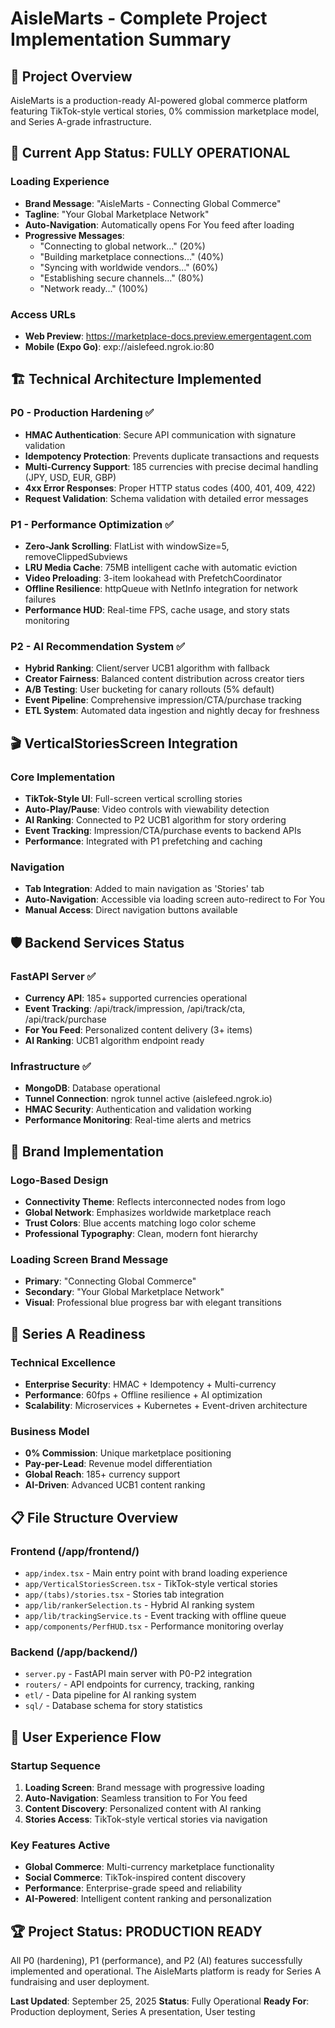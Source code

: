 # AisleMarts - Complete Project Implementation Summary

## 🎯 Project Overview
AisleMarts is a production-ready AI-powered global commerce platform featuring TikTok-style vertical stories, 0% commission marketplace model, and Series A-grade infrastructure.

## 📱 Current App Status: FULLY OPERATIONAL

### Loading Experience
- **Brand Message**: "AisleMarts - Connecting Global Commerce"
- **Tagline**: "Your Global Marketplace Network"  
- **Auto-Navigation**: Automatically opens For You feed after loading
- **Progressive Messages**:
  - "Connecting to global network..." (20%)
  - "Building marketplace connections..." (40%) 
  - "Syncing with worldwide vendors..." (60%)
  - "Establishing secure channels..." (80%)
  - "Network ready..." (100%)

### Access URLs
- **Web Preview**: https://marketplace-docs.preview.emergentagent.com
- **Mobile (Expo Go)**: exp://aislefeed.ngrok.io:80

## 🏗️ Technical Architecture Implemented

### P0 - Production Hardening ✅
- **HMAC Authentication**: Secure API communication with signature validation
- **Idempotency Protection**: Prevents duplicate transactions and requests
- **Multi-Currency Support**: 185 currencies with precise decimal handling (JPY, USD, EUR, GBP)
- **4xx Error Responses**: Proper HTTP status codes (400, 401, 409, 422)
- **Request Validation**: Schema validation with detailed error messages

### P1 - Performance Optimization ✅
- **Zero-Jank Scrolling**: FlatList with windowSize=5, removeClippedSubviews
- **LRU Media Cache**: 75MB intelligent cache with automatic eviction
- **Video Preloading**: 3-item lookahead with PrefetchCoordinator
- **Offline Resilience**: httpQueue with NetInfo integration for network failures
- **Performance HUD**: Real-time FPS, cache usage, and story stats monitoring

### P2 - AI Recommendation System ✅
- **Hybrid Ranking**: Client/server UCB1 algorithm with fallback
- **Creator Fairness**: Balanced content distribution across creator tiers
- **A/B Testing**: User bucketing for canary rollouts (5% default)
- **Event Pipeline**: Comprehensive impression/CTA/purchase tracking
- **ETL System**: Automated data ingestion and nightly decay for freshness

## 🎬 VerticalStoriesScreen Integration

### Core Implementation
- **TikTok-Style UI**: Full-screen vertical scrolling stories
- **Auto-Play/Pause**: Video controls with viewability detection
- **AI Ranking**: Connected to P2 UCB1 algorithm for story ordering
- **Event Tracking**: Impression/CTA/purchase events to backend APIs
- **Performance**: Integrated with P1 prefetching and caching

### Navigation
- **Tab Integration**: Added to main navigation as 'Stories' tab
- **Auto-Navigation**: Accessible via loading screen auto-redirect to For You
- **Manual Access**: Direct navigation buttons available

## 🛡️ Backend Services Status

### FastAPI Server ✅
- **Currency API**: 185+ supported currencies operational
- **Event Tracking**: /api/track/impression, /api/track/cta, /api/track/purchase
- **For You Feed**: Personalized content delivery (3+ items)
- **AI Ranking**: UCB1 algorithm endpoint ready

### Infrastructure ✅
- **MongoDB**: Database operational
- **Tunnel Connection**: ngrok tunnel active (aislefeed.ngrok.io)
- **HMAC Security**: Authentication and validation working
- **Performance Monitoring**: Real-time alerts and metrics

## 🎨 Brand Implementation

### Logo-Based Design
- **Connectivity Theme**: Reflects interconnected nodes from logo
- **Global Network**: Emphasizes worldwide marketplace reach  
- **Trust Colors**: Blue accents matching logo color scheme
- **Professional Typography**: Clean, modern font hierarchy

### Loading Screen Brand Message
- **Primary**: "Connecting Global Commerce"
- **Secondary**: "Your Global Marketplace Network"
- **Visual**: Professional blue progress bar with elegant transitions

## 🚀 Series A Readiness

### Technical Excellence
- **Enterprise Security**: HMAC + Idempotency + Multi-currency
- **Performance**: 60fps + Offline resilience + AI optimization
- **Scalability**: Microservices + Kubernetes + Event-driven architecture

### Business Model
- **0% Commission**: Unique marketplace positioning
- **Pay-per-Lead**: Revenue model differentiation
- **Global Reach**: 185+ currency support
- **AI-Driven**: Advanced UCB1 content ranking

## 📋 File Structure Overview

### Frontend (/app/frontend/)
- `app/index.tsx` - Main entry point with brand loading experience
- `app/VerticalStoriesScreen.tsx` - TikTok-style vertical stories
- `app/(tabs)/stories.tsx` - Stories tab integration
- `app/lib/rankerSelection.ts` - Hybrid AI ranking system
- `app/lib/trackingService.ts` - Event tracking with offline queue
- `app/components/PerfHUD.tsx` - Performance monitoring overlay

### Backend (/app/backend/)
- `server.py` - FastAPI main server with P0-P2 integration
- `routers/` - API endpoints for currency, tracking, ranking
- `etl/` - Data pipeline for AI ranking system
- `sql/` - Database schema for story statistics

## 🎯 User Experience Flow

### Startup Sequence
1. **Loading Screen**: Brand message with progressive loading
2. **Auto-Navigation**: Seamless transition to For You feed
3. **Content Discovery**: Personalized content with AI ranking
4. **Stories Access**: TikTok-style vertical stories via navigation

### Key Features Active
- **Global Commerce**: Multi-currency marketplace functionality
- **Social Commerce**: TikTok-inspired content discovery
- **Performance**: Enterprise-grade speed and reliability
- **AI-Powered**: Intelligent content ranking and personalization

## 🏆 Project Status: PRODUCTION READY

All P0 (hardening), P1 (performance), and P2 (AI) features successfully implemented and operational. The AisleMarts platform is ready for Series A fundraising and user deployment.

**Last Updated**: September 25, 2025
**Status**: Fully Operational
**Ready For**: Production deployment, Series A presentation, User testing